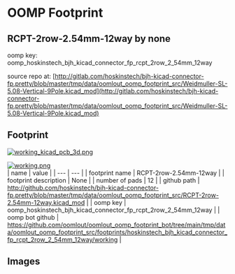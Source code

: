# OOMP Footprint  
## RCPT-2row-2.54mm-12way  by none  
  
oomp key: oomp_hoskinstech_bjh_kicad_connector_fp_rcpt_2row_2_54mm_12way  
  
source repo at: [http://gitlab.com/hoskinstech/bjh-kicad-connector-fp.pretty/blob/master/tmp/data/oomlout_oomp_footprint_src/Weidmuller-SL-5.08-Vertical-9Pole.kicad_mod](http://gitlab.com/hoskinstech/bjh-kicad-connector-fp.pretty/blob/master/tmp/data/oomlout_oomp_footprint_src/Weidmuller-SL-5.08-Vertical-9Pole.kicad_mod)  
## Footprint  
  
[![working_kicad_pcb_3d.png](working_kicad_pcb_3d_600.png)](working_kicad_pcb_3d.png)  
  
[![working.png](working_600.png)](working.png)  
| name | value | 
| --- | --- | 
| footprint name | RCPT-2row-2.54mm-12way | 
| footprint description | None | 
| number of pads | 12 | 
| github path | http://github.com/hoskinstech/bjh-kicad-connector-fp.pretty/blob/master/tmp/data/oomlout_oomp_footprint_src/RCPT-2row-2.54mm-12way.kicad_mod | 
| oomp key | oomp_hoskinstech_bjh_kicad_connector_fp_rcpt_2row_2_54mm_12way | 
| oomp bot github | https://github.com/oomlout/oomlout_oomp_footprint_bot/tree/main/tmp/data/oomlout_oomp_footprint_src/footprints/hoskinstech_bjh_kicad_connector_fp_rcpt_2row_2_54mm_12way/working | 
## Images  
